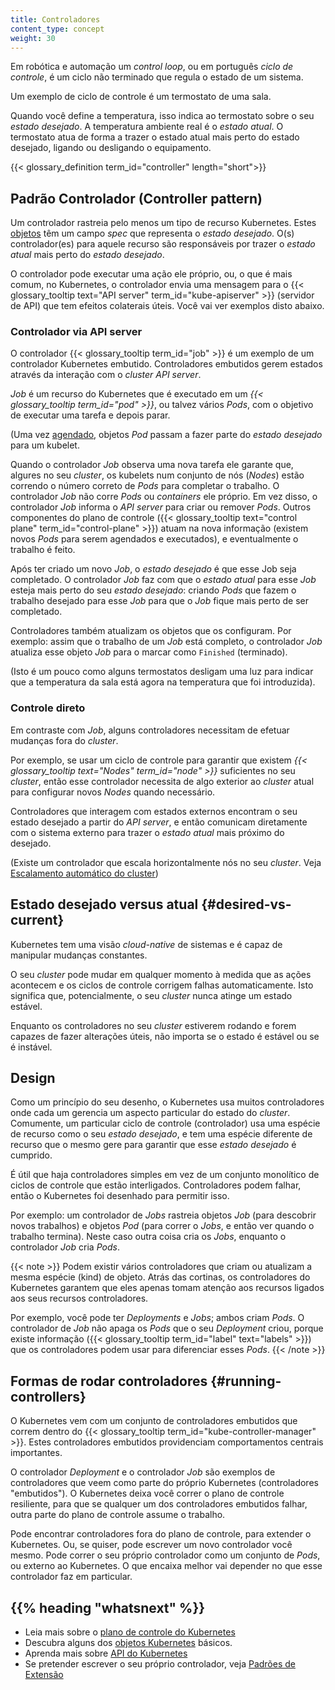```yaml
---
title: Controladores
content_type: concept
weight: 30
---
```


<!-- overview -->

Em robótica e automação um _control loop_, ou em português _ciclo de controle_, é
um ciclo não terminado que regula o estado de um sistema.

Um exemplo de ciclo de controle é um termostato de uma sala.

Quando você define a temperatura, isso indica ao termostato
sobre o seu *estado desejado*. A temperatura ambiente real é o
*estado atual*. O termostato atua de forma a trazer o estado atual
mais perto do estado desejado, ligando ou desligando o equipamento.

{{< glossary_definition term_id="controller" length="short">}}




<!-- body -->

## Padrão Controlador (Controller pattern)

Um controlador rastreia pelo menos um tipo de recurso Kubernetes.
Estes [objetos](/docs/concepts/overview/working-with-objects/kubernetes-objects/#kubernetes-objects)
têm um campo *spec* que representa o *estado desejado*.
O(s) controlador(es) para aquele recurso são responsáveis por trazer o *estado atual*
mais perto do *estado desejado*.

O controlador pode executar uma ação ele próprio, ou,
o que é mais comum, no Kubernetes, o controlador envia uma mensagem para o
{{< glossary_tooltip text="API server" term_id="kube-apiserver" >}} (servidor de API) que tem
efeitos colaterais úteis. Você vai ver exemplos disto abaixo.

### Controlador via API server

O controlador {{< glossary_tooltip term_id="job" >}} é um exemplo de um
controlador Kubernetes embutido. Controladores embutidos gerem estados através da
interação com o *cluster API server*.

*Job* é um recurso do Kubernetes que é executado em um
*{{< glossary_tooltip term_id="pod" >}}*, ou talvez vários *Pods*, com o objetivo de
executar uma tarefa e depois parar.

(Uma vez [agendado](/docs/concepts/scheduling/), objetos *Pod* passam a fazer parte
do *estado desejado* para um kubelet.

Quando o controlador *Job* observa uma nova tarefa ele garante que,
algures no seu *cluster*, os kubelets num conjunto de nós (*Nodes*) estão correndo o número
correto de *Pods* para completar o trabalho.
O controlador *Job* não corre *Pods* ou *containers* ele próprio.
Em vez disso, o controlador *Job* informa o *API server* para criar ou remover *Pods*.
Outros componentes do plano de controle
({{< glossary_tooltip text="control plane" term_id="control-plane" >}})
atuam na nova informação (existem novos *Pods* para serem agendados e executados),
e eventualmente o trabalho é feito.

Após ter criado um novo *Job*, o *estado desejado* é que esse Job seja completado.
O controlador *Job* faz com que o *estado atual* para esse *Job* esteja mais perto do seu
*estado desejado*: criando *Pods* que fazem o trabalho desejado para esse *Job* para que
o *Job* fique mais perto de ser completado.

Controladores também atualizam os objetos que os configuram.
Por exemplo: assim que o trabalho de um *Job* está completo,
o controlador *Job* atualiza esse objeto *Job* para o marcar como `Finished` (terminado).

(Isto é um pouco como alguns termostatos desligam uma luz para
indicar que a temperatura da sala está agora na temperatura que foi introduzida).

### Controle direto

Em contraste com *Job*, alguns controladores necessitam de efetuar
mudanças fora do *cluster*.

Por exemplo, se usar um ciclo de controle para garantir que existem
*{{< glossary_tooltip text="Nodes" term_id="node" >}}* suficientes
no seu *cluster*, então esse controlador necessita de algo exterior ao
*cluster* atual para configurar novos *Nodes* quando necessário.

Controladores que interagem com estados externos encontram o seu estado desejado
a partir do *API server*, e então comunicam diretamente com o sistema externo para
trazer o *estado atual* mais próximo do desejado.

(Existe um controlador que escala horizontalmente nós no seu *cluster*.
Veja [Escalamento automático do cluster](/docs/tasks/administer-cluster/cluster-management/#cluster-autoscaling))

## Estado desejado versus atual {#desired-vs-current}

Kubernetes tem uma visão *cloud-native* de sistemas e é capaz de manipular
mudanças constantes.

O seu *cluster* pode mudar em qualquer momento à medida que as ações acontecem e
os ciclos de controle corrigem falhas automaticamente. Isto significa que,
potencialmente, o seu *cluster* nunca atinge um estado estável.

Enquanto os controladores no seu *cluster* estiverem rodando e forem capazes de
fazer alterações úteis, não importa se o estado é estável ou se é instável.

## Design

Como um princípio do seu desenho, o Kubernetes usa muitos controladores onde cada
um gerencia um aspecto particular do estado do *cluster*. Comumente, um particular
ciclo de controle (controlador) usa uma espécie de recurso como o seu *estado desejado*,
e tem uma espécie diferente de recurso que o mesmo gere para garantir que esse *estado desejado*
é cumprido.

É útil que haja controladores simples em vez de um conjunto monolítico de ciclos de controle
que estão interligados. Controladores podem falhar, então o Kubernetes foi desenhado para
permitir isso.

Por exemplo: um controlador de *Jobs* rastreia objetos *Job* (para
descobrir novos trabalhos) e objetos *Pod* (para correr o *Jobs*, e então
ver quando o trabalho termina). Neste caso outra coisa cria os *Jobs*,
enquanto o controlador *Job* cria *Pods*.

{{< note >}}
Podem existir vários controladores que criam ou atualizam a mesma espécie (kind) de objeto.
Atrás das cortinas, os controladores do Kubernetes garantem que eles apenas tomam
atenção aos recursos ligados aos seus recursos controladores.

Por exemplo, você pode ter *Deployments* e *Jobs*; ambos criam *Pods*.
O controlador de *Job* não apaga os *Pods* que o seu *Deployment* criou,
porque existe informação ({{< glossary_tooltip term_id="label" text="labels" >}})
que os controladores podem usar para diferenciar esses *Pods*.
{{< /note >}}

## Formas de rodar controladores {#running-controllers}

O Kubernetes vem com um conjunto de controladores embutidos que correm
dentro do {{< glossary_tooltip term_id="kube-controller-manager" >}}.
Estes controladores embutidos providenciam comportamentos centrais importantes.

O controlador *Deployment* e o controlador *Job* são exemplos de controladores
que veem como parte do próprio Kubernetes (controladores "embutidos").
O Kubernetes deixa você correr o plano de controle resiliente, para que se qualquer
um dos controladores embutidos falhar, outra parte do plano de controle assume
o trabalho.

Pode encontrar controladores fora do plano de controle, para extender o Kubernetes.
Ou, se quiser, pode escrever um novo controlador você mesmo.
Pode correr o seu próprio controlador como um conjunto de *Pods*,
ou externo ao Kubernetes. O que encaixa melhor vai depender no que esse
controlador faz em particular.



## {{% heading "whatsnext" %}}

* Leia mais sobre o [plano de controle do Kubernetes](/docs/reference/glossary/?all=true#term-control-plane)
* Descubra alguns dos [objetos Kubernetes](/docs/concepts/#kubernetes-objects) básicos.
* Aprenda mais sobre [API do Kubernetes](/docs/concepts/overview/kubernetes-api/)
* Se pretender escrever o seu próprio controlador, veja [Padrões de Extensão](/docs/concepts/extend-kubernetes/extend-cluster/#extension-patterns)

